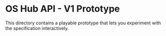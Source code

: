 # OS Hub API - V1 Prototype

This directory contains a playable prototype that lets you experiment with the specification interactively.

